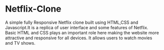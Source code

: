 # Netflix-Clone
A simple fully Responsive Netflix clone built using HTML,CSS and Javascript.It is a replica of user interface and some features of Netflix. Basic HTML and CSS plays an important role here making the website more attractive and responsive for all devices. It allows users to watch movies and TV shows.
